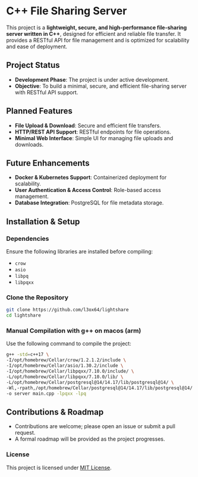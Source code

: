 # C++ File Sharing Server

This project is a **lightweight, secure, and high-performance file-sharing server written in C++**, designed for efficient and reliable file transfer. It provides a RESTful API for file management and is optimized for scalability and ease of deployment.

## Project Status
- **Development Phase**: The project is under active development.
- **Objective**: To build a minimal, secure, and efficient file-sharing server with RESTful API support.

## Planned Features
- **File Upload & Download**: Secure and efficient file transfers.
- **HTTP/REST API Support**: RESTful endpoints for file operations.
- **Minimal Web Interface**: Simple UI for managing file uploads and downloads.

## Future Enhancements
- **Docker & Kubernetes Support**: Containerized deployment for scalability.
- **User Authentication & Access Control**: Role-based access management.
- **Database Integration**: PostgreSQL for file metadata storage.

## Installation & Setup
### Dependencies
Ensure the following libraries are installed before compiling:
- `crow`
- `asio`
- `libpq`
- `libpqxx`

### Clone the Repository
```bash
git clone https://github.com/l3ox64/lightshare
cd lightshare
```

### Manual Compilation with g++ on macos (arm)
Use the following command to compile the project:
```bash
g++ -std=c++17 \
-I/opt/homebrew/Cellar/crow/1.2.1.2/include \
-I/opt/homebrew/Cellar/asio/1.30.2/include \
-I/opt/homebrew/Cellar/libpqxx/7.10.0/include/ \
-L/opt/homebrew/Cellar/libpqxx/7.10.0/lib/ \
-L/opt/homebrew/Cellar/postgresql@14/14.17/lib/postgresql@14/ \
-Wl,-rpath,/opt/homebrew/Cellar/postgresql@14/14.17/lib/postgresql@14/ \
-o server main.cpp -lpqxx -lpq
```

## Contributions & Roadmap
- Contributions are welcome; please open an issue or submit a pull request.
- A formal roadmap will be provided as the project progresses.

### License
This project is licensed under [MIT License](LICENSE).
